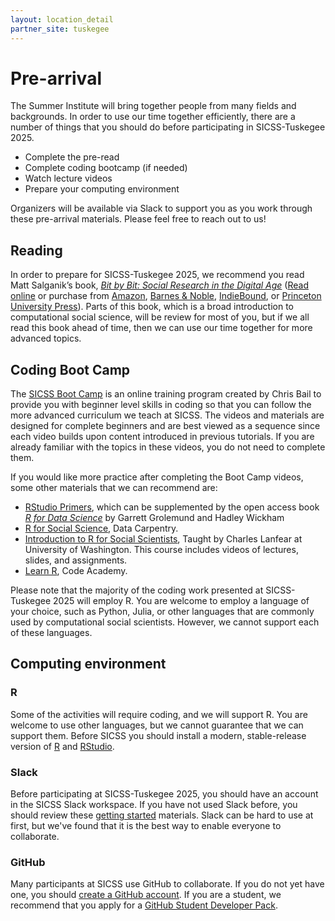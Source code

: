 ```yaml
---
layout: location_detail
partner_site: tuskegee
---
```


[//]: # (Update the following info to match your location!)

# Pre-arrival

The Summer Institute will bring together people from many fields and backgrounds. In order to use our time together efficiently, there are a number of things that you should do before participating in SICSS-Tuskegee 2025.

- Complete the pre-read
- Complete coding bootcamp (if needed)
- Watch lecture videos
- Prepare your computing environment

Organizers will be available via Slack to support you as you work through these pre-arrival materials. Please feel free to reach out to us!

## Reading

In order to prepare for SICSS-Tuskegee 2025, we recommend you read Matt Salganik’s book, *[Bit by Bit: Social Research in the Digital Age](http://www.bitbybitbook.com)* ([Read online](https://www.bitbybitbook.com/en/1st-ed/preface/) or purchase from [Amazon](https://www.amazon.com/Bit-Social-Research-Digital-Age/dp/0691158649), [Barnes & Noble](https://www.barnesandnoble.com/w/bit-by-bit-matthew-salganik/1125483924), [IndieBound](https://www.indiebound.org/book/9780691158648), or [Princeton University Press](https://press.princeton.edu/titles/11057.html)). Parts of this book, which is a broad introduction to computational social science, will be review for most of you, but if we all read this book ahead of time, then we can use our time together for more advanced topics.

## Coding Boot Camp

The [SICSS Boot Camp](https://sicss.io/boot_camp) is an online training program created by Chris Bail to provide you with beginner level skills in coding so that you can follow the more advanced curriculum we teach at SICSS. The videos and materials are designed for complete beginners and are best viewed as a sequence since each video builds upon content introduced in previous tutorials. If you are already familiar with the topics in these videos, you do not need to complete them.

If you would like more practice after completing the Boot Camp videos, some other materials that we can recommend are:
- [RStudio Primers](https://rstudio.cloud/learn/primers), which can be supplemented by the open access book _[R for Data Science](https://r4ds.had.co.nz/)_ by Garrett Grolemund and Hadley Wickham
- [R for Social Science](https://datacarpentry.org/r-socialsci/), Data Carpentry.  
- [Introduction to R for Social Scientists](https://clanfear.github.io/CSSS508/), Taught by Charles Lanfear at University of Washington. This course includes videos of lectures, slides, and assignments.
- [Learn R](https://www.codecademy.com/learn/learn-r), Code Academy.

Please note that the majority of the coding work presented at SICSS-Tuskegee 2025 will employ R. You are welcome to employ a language of your choice, such as Python, Julia, or other languages that are commonly used by computational social scientists.  However, we cannot support each of these languages.

## Computing environment

### R

Some of the activities will require coding, and we will support R. You are welcome to use other languages, but we cannot guarantee that we can support them. Before SICSS you should install a modern, stable-release version of [R](https://www.r-project.org/) and [RStudio](https://rstudio.com/products/rstudio/download/).

### Slack

Before participating at SICSS-Tuskegee 2025, you should have an account in the SICSS Slack workspace.  If you have not used Slack before, you should review these [getting started](https://slack.com/help/categories/360000049043-Getting-started) materials.  Slack can be hard to use at first, but we've found that it is the best way to enable everyone to collaborate.

### GitHub

Many participants at SICSS use GitHub to collaborate. If you do not yet have one, you should [create a GitHub account](https://github.com/join). If you are a student, we recommend that you apply for a [GitHub Student Developer Pack](https://education.github.com/pack).
